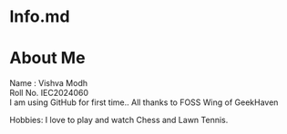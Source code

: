 # Info.md

# About Me

Name : Vishva Modh
<br>
Roll No. IEC2024060
<br>
I am using GitHub for first time.. All thanks to FOSS Wing of GeekHaven

Hobbies: I love to play and watch Chess and Lawn Tennis.